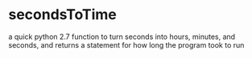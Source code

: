 # secondsToTime
a quick python 2.7 function to turn seconds into hours, minutes, and seconds, and returns a statement for how long the program took to run
